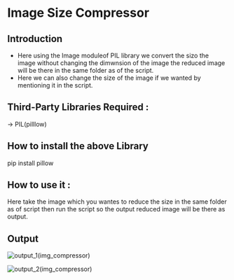 # Image Size Compressor
## Introduction

- Here using the Image moduleof PIL library we convert the sizo the image without changing the dimwnsion of the image the reduced image will be there in the same folder as of the script. 
- Here we can also change the size of the image if we wanted by mentioning it in the script.
## Third-Party Libraries Required :
-> PIL(pilllow)
## How to install the above Library
pip install pillow

## How to use it :
Here take the image which you wantes to reduce the size in the same folder as of script then run the script so the output reduced image will be there as output.

## Output
![output_1(img_compressor)](https://user-images.githubusercontent.com/71593494/126273614-16658efe-9b80-434a-820e-762c29ba6b7b.png)


![output_2(img_compressor)](https://user-images.githubusercontent.com/71593494/126273587-c2f7e8f9-ba81-45af-8540-fde35b08c535.png)

